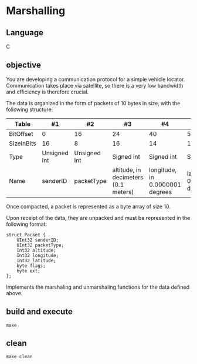 # Marshalling
## Language
C

## objective
You are developing a communication protocol for a simple vehicle locator. Communication takes place via satellite, 
so there is a very low bandwidth and efficiency is therefore crucial.

The data is organized in the form of packets of 10 bytes in size, with the following structure:

Table | #1           | #2  | #3                                   | #4  | #5  | #6  | #7
--- |--------------|-----|--------------------------------------|-----|-----|-----|---
BitOffset | 0            | 16  | 24                                   | 40  | 54  | 68  | 72
SizeInBits | 16           | 8   | 16                                   | 14  | 14  | 4   | 8
Type | Unsigned Int |  Unsigned Int   | Signed int                           |  Signed int   |   Signed int  |  Unsigned Int   | Unsigned Int
Name |      senderID        |  packetType   | altitude, in decimeters (0.1 meters) |  longitude, in 0.0000001 degrees   |  latitude, in 0.0000001 degrees   |   flags  | ext

Once compacted, a packet is represented as a byte array of size 10.

Upon receipt of the data, they are unpacked and must be represented in the following format:
```
struct Packet {
    UInt32 senderID;
    UInt32 packetType;
    Int32 altitude;
    Int32 longitude;
    Int32 latitude;
    byte flags;
    byte ext;
};
```
Implements the marshaling and unmarshaling functions for the data defined above.

## build and execute
```
make
```

## clean
```
make clean
```
